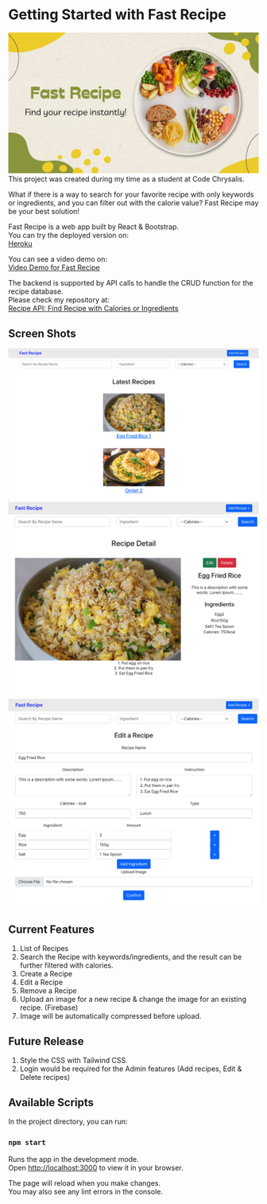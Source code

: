 # Getting Started with Fast Recipe

![image](./public/cover.jpg)
This project was created during my time as a student at Code Chrysalis.

What if there is a way to search for your favorite recipe with only keywords or ingredients, and you can filter out with the calorie value?
Fast Recipe may be your best solution!

Fast Recipe is a web app built by React & Bootstrap.\
You can try the deployed version on:\
[Heroku](https://fast-recipe-app.herokuapp.com/)

You can see a video demo on: \
[Video Demo for Fast Recipe](https://youtu.be/X603t6MLHkE)

The backend is supported by API calls to handle the CRUD function for the recipe database.\
Please check my repository at: \
[Recipe API: Find Recipe with Calories or Ingredients](https://github.com/mayl730/ccp4-ipt.api-solo-project-recipe)



## Screen Shots
![image](./public/screen_shot_fast_recipe_v1.png)
![image](./public/screen_shot_detail.png)
![image](./public/screen_shot_edit.png)


## Current Features
1. List of Recipes
2. Search the Recipe with keywords/ingredients, and the result can be further filtered with calories.
3. Create a Recipe
4. Edit a Recipe
5. Remove a Recipe
6. Upload an image for a new recipe & change the image for an existing recipe. (Firebase)
7. Image will be automatically compressed before upload.

## Future Release
1. Style the CSS with Tailwind CSS.
2. Login would be required for the Admin features (Add recipes, Edit & Delete recipes) 

## Available Scripts

In the project directory, you can run:

### `npm start`

Runs the app in the development mode.\
Open [http://localhost:3000](http://localhost:3000) to view it in your browser.

The page will reload when you make changes.\
You may also see any lint errors in the console.
 
